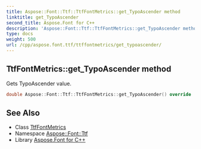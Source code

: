 ```yaml
---
title: Aspose::Font::Ttf::TtfFontMetrics::get_TypoAscender method
linktitle: get_TypoAscender
second_title: Aspose.Font for C++
description: 'Aspose::Font::Ttf::TtfFontMetrics::get_TypoAscender method. Gets TypoAscender value in C++.'
type: docs
weight: 500
url: /cpp/aspose.font.ttf/ttffontmetrics/get_typoascender/
---
```

## TtfFontMetrics::get_TypoAscender method


Gets TypoAscender value.

```cpp
double Aspose::Font::Ttf::TtfFontMetrics::get_TypoAscender() override
```

## See Also

* Class [TtfFontMetrics](../)
* Namespace [Aspose::Font::Ttf](../../)
* Library [Aspose.Font for C++](../../../)
